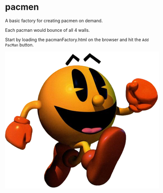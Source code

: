 # pacmen
A basic factory for creating pacmen on demand.

Each pacman would bounce of all 4 walls.

Start by loading the pacmanFactory.html on the browser and hit the `Add PacMan` button.

<img src="pac_man_3d.png">
